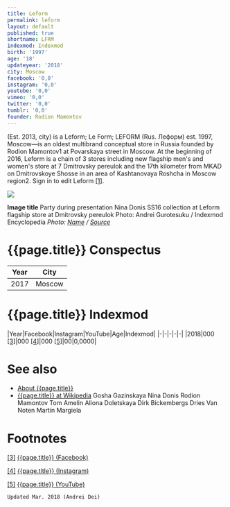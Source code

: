 ```yaml
---
title: Leform
permalink: leform
layout: default
published: true
shortname: LFRM
indexmod: Indexmod
birth: '1997'
age: '18'
updateyear: '2018'
city: Moscow
facebook: '0,0'
instagram: '0,0'
youtube: '0,0'
vimeo: '0,0'
twitter: '0,0'
tumblr: '0,0'
founder: Rodion Mamontov
---
```

(Est. 2013, city) is a Leform; Le Form; LEFORM (Rus. Леформ) est. 1997, Moscow—is an oldest multibrand conceptual store in Russia founded by Rodion Mamontov1 at Povarskaya street in Moscow. At the beginning of 2016, Leform is a chain of 3 stores including new flagship men's and women's store at 7 Dmitrovsky pereulok and the 17th kilometer from MKAD on Dmitrovskoye Shosse in an area of Kashtanovaya Roshcha in Moscow region2. Sign in to edit Leform <span id="a1">[\[1\]](#f1)</span>.

![](/encyclopedia/images/leform.jpg)

**Image title**
Party during presentation Nina Donis SS16 collection at Leform flagship store at Dmitrovsky pereulok
Photo: Andrei Gurotesuku / Indexmod Encyclopedia
*Photo: [Name](index) / [Source](index)*

# {{page.title}} Conspectus

|Year|City|
|-|-|
|2017|Moscow|

# {{page.title}} Indexmod

|Year|Facebook|Instagram|YouTube|Age|Indexmod|
|-|-|-|-|-|
|2018|000 <span id="a3">[\[3\]](#f3)</span>|000 <span id="a4">[\[4\]](#f4)</span>|000 <span id="a5">[\[5\]](#f5)</span>|00|0,0000|


# See also

+ [About {{page.title}}](index)
+ [{{page.title}} at Wikipedia](index)
Gosha Gazinskaya
Nina Donis
Rodion Mamontov
Tom Amelin
Aliona Doletskaya
Dirk Bickembergs
Dries Van Noten
Martin Margiela

# Footnotes

[[3]](#a3) <span id="f3"></span> [{{page.title}} (Facebook)](index)

[[4]](#a4) <span id="f4"></span> [{{page.title}} (Instagram)](index)

[[5]](#a5) <span id="f5"></span> [{{page.title}} (YouTube)](index)

`Updated Mar. 2018 (Andrei Dei)`
